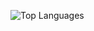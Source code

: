 ![Top Languages](https://github-readme-stats.vercel.app/api/top-langs/?username=DKrasauskas&layout=compact&theme=dark&cache_seconds=18&langs_count=8)

